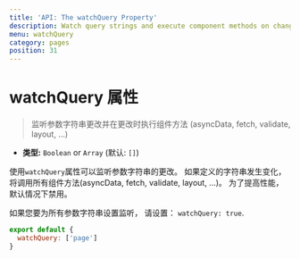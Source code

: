 ```yaml
---
title: 'API: The watchQuery Property'
description: Watch query strings and execute component methods on change (asyncData, fetch, validate, layout, ...)
menu: watchQuery
category: pages
position: 31
---
```


# watchQuery 属性

> 监听参数字符串更改并在更改时执行组件方法 (asyncData, fetch, validate, layout, ...)

- **类型:** `Boolean` or `Array` (默认: `[]`)

使用`watchQuery`属性可以监听参数字符串的更改。 如果定义的字符串发生变化，将调用所有组件方法(asyncData, fetch, validate, layout, ...)。 为了提高性能，默认情况下禁用。

如果您要为所有参数字符串设置监听， 请设置： `watchQuery: true`.

```js
export default {
  watchQuery: ['page']
}
```
